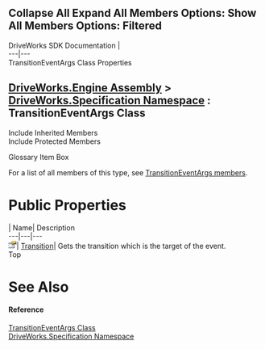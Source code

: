        

 Collapse All Expand All  Members Options: Show All  Members Options: Filtered   
---  
DriveWorks SDK Documentation  |   
---|---  
TransitionEventArgs Class Properties   
  
[DriveWorks.Engine Assembly](topic2156.md) > [DriveWorks.Specification Namespace](topic10764.md) : TransitionEventArgs Class  
---  
  
Include Inherited Members    
Include Protected Members    


Glossary Item Box

For a list of all members of this type, see [TransitionEventArgs members](topic11777.md).

# Public Properties

| Name| Description  
---|---|---  
![Public Property](dotnetimages/publicProperty.gif)| [Transition](topic11786.md)| Gets the transition which is the target of the event.   
Top

# See Also

#### Reference

[TransitionEventArgs Class](topic11776.md)   
[DriveWorks.Specification Namespace](topic10764.md)



